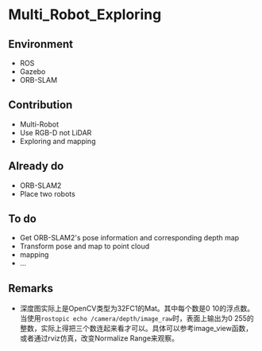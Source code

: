 # Multi_Robot_Exploring
## Environment
- ROS
- Gazebo
- ORB-SLAM

## Contribution
- Multi-Robot
- Use RGB-D not LiDAR
- Exploring and mapping

## Already do
- ORB-SLAM2 
- Place two robots

## To do
- Get ORB-SLAM2's pose information and corresponding depth map
- Transform pose and map to point cloud
- mapping
- ...

## Remarks
- 深度图实际上是OpenCV类型为32FC1的Mat。其中每个数是$0~10$的浮点数。当使用`rostopic echo /camera/depth/image_raw`时，表面上输出为$0~255$的整数，实际上得把三个数连起来看才可以。具体可以参考image_view函数，或者通过rviz仿真，改变Normalize Range来观察。
